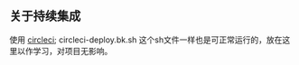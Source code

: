 ## 关于持续集成
使用 [circleci](https://circleci.com/);
circleci-deploy.bk.sh 这个sh文件一样也是可正常运行的，放在这里以作学习，对项目无影响。